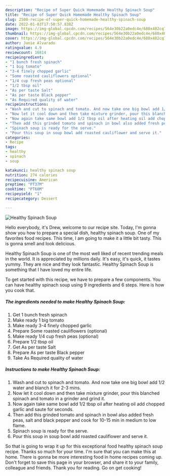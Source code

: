 ```yaml
---
description: "Recipe of Super Quick Homemade Healthy Spinach Soup"
title: "Recipe of Super Quick Homemade Healthy Spinach Soup"
slug: 2508-recipe-of-super-quick-homemade-healthy-spinach-soup
date: 2022-01-03T17:50:57.838Z
image: https://img-global.cpcdn.com/recipes/564e30b22a0edc4e/680x482cq70/healthy-spinach-soup-recipe-main-photo.jpg
thumbnail: https://img-global.cpcdn.com/recipes/564e30b22a0edc4e/680x482cq70/healthy-spinach-soup-recipe-main-photo.jpg
cover: https://img-global.cpcdn.com/recipes/564e30b22a0edc4e/680x482cq70/healthy-spinach-soup-recipe-main-photo.jpg
author: Janie Alvarado
ratingvalue: 4.9
reviewcount: 16814
recipeingredient:
- "1 bunch fresh spinach"
- "1 big tomato"
- "3-4 finely chopped garlic"
- "Some roasted cauliflowers optional"
- "1/4 cup fresh peas optional"
- "1/2 tbsp oil"
- "As per taste Salt"
- "As per taste Black pepper"
- "As Required quality of water"
recipeinstructions:
- "Wash and cut to spinach and tomato. And now take one big bowl add 1/2 water and blanch it for 2-3 mins."
- "Now let it cool down and then take mixture grinder, pour this blanched spinach and tomato in a grinder and grind it."
- "Now again take same bowl add 1/2 tbsp oil after heating oil add chopped garlic and saute for seconds."
- "Then add this grinded tomato and spinach in bowl also added fresh peas, salt and black pepper and cook for 10-15 min in medium to low flame."
- "Spinach soup is ready for the serve."
- "Pour this soup in soup bowl add roasted cauliflower and serve it."
categories:
- Recipe
tags:
- healthy
- spinach
- soup

katakunci: healthy spinach soup 
nutrition: 274 calories
recipecuisine: American
preptime: "PT37M"
cooktime: "PT60M"
recipeyield: "1"
recipecategory: Dessert

---
```



![Healthy Spinach Soup](https://img-global.cpcdn.com/recipes/564e30b22a0edc4e/680x482cq70/healthy-spinach-soup-recipe-main-photo.jpg)

Hello everybody, it's Drew, welcome to our recipe site. Today, I'm gonna show you how to prepare a special dish, healthy spinach soup. One of my favorites food recipes. This time, I am going to make it a little bit tasty. This is gonna smell and look delicious.



Healthy Spinach Soup is one of the most well liked of recent trending meals in the world. It is appreciated by millions daily. It's easy, it's quick, it tastes yummy. They are nice and they look fantastic. Healthy Spinach Soup is something that I have loved my entire life.


To get started with this recipe, we have to prepare a few components. You can have healthy spinach soup using 9 ingredients and 6 steps. Here is how you cook that.

<!--inarticleads1-->

##### The ingredients needed to make Healthy Spinach Soup:

1. Get 1 bunch fresh spinach
1. Make ready 1 big tomato
1. Make ready 3-4 finely chopped garlic
1. Prepare Some roasted cauliflowers (optional)
1. Make ready 1/4 cup fresh peas (optional)
1. Prepare 1/2 tbsp oil
1. Get As per taste Salt
1. Prepare As per taste Black pepper
1. Take As Required quality of water




<!--inarticleads2-->

##### Instructions to make Healthy Spinach Soup:

1. Wash and cut to spinach and tomato. And now take one big bowl add 1/2 water and blanch it for 2-3 mins.
1. Now let it cool down and then take mixture grinder, pour this blanched spinach and tomato in a grinder and grind it.
1. Now again take same bowl add 1/2 tbsp oil after heating oil add chopped garlic and saute for seconds.
1. Then add this grinded tomato and spinach in bowl also added fresh peas, salt and black pepper and cook for 10-15 min in medium to low flame.
1. Spinach soup is ready for the serve.
1. Pour this soup in soup bowl add roasted cauliflower and serve it.




So that is going to wrap it up for this exceptional food healthy spinach soup recipe. Thanks so much for your time. I'm sure that you can make this at home. There is gonna be more interesting food in home recipes coming up. Don't forget to save this page in your browser, and share it to your family, colleague and friends. Thank you for reading. Go on get cooking!
